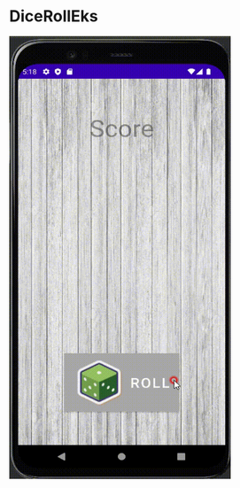 # DiceRollEks
<img src="https://github.com/AAyar94/DiceRollEks/blob/master/DiceRollerEks.gif" width="400" height="800"/>
